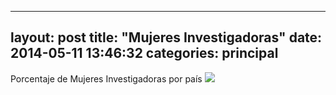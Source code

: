 ---
layout: post
title:  "Mujeres Investigadoras"
date:   2014-05-11 13:46:32
categories: principal
----------

<p> Porcentaje de Mujeres Investigadoras por país
<IMG SRC="D:\ALEXANDRA ~\U. de Chile\Ramos (PRIMER SEMESTRE)\Computación\Tarea 1 (PLAZO 10 y 17 DE MAYO)\grafico.jpg">
</p>
